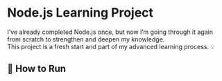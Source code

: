 # Node.js Learning Project

I’ve already completed Node.js once, but now I’m going through it again from scratch to strengthen and deepen my knowledge.  
This project is a fresh start and part of my advanced learning process. 💡

## 🚀 How to Run
